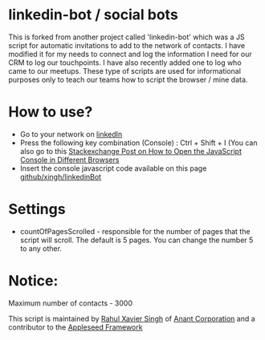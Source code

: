 
# linkedin-bot / social bots
This is forked from another project called 'linkedin-bot' which was a JS script for automatic invitations to add to the network of contacts. I have modified it for my needs to connect and log the information I need for our CRM to log our touchpoints. I have also recently added one to log who came to our meetups. These type of scripts are used for informational purposes only to teach our teams how to script the browser / mine data.

# How to use?
* Go to your network on [linkedIn](https://www.linkedin.com/mynetwork/)
* Press the following key combination (Console) :
Ctrl + Shift + I  (You can also go to this [Stackexchange Post on How to Open the JavaScript Console in Different Browsers](http://webmasters.stackexchange.com/questions/8525/how-to-open-the-javascript-console-in-different-browsers)
* Insert the console javascript code available on this page [github/xingh/linkedinBot](https://github.com/xingh/linkedin-bot/blob/master/linkedinBot.js)

# Settings
* countOfPagesScrolled - responsible for the number of pages that the script will scroll. The default is 5 pages. You can change the number 5 to any other.

# Notice:
Maximum number of contacts - 3000

This script is maintained by [Rahul Xavier Singh](https://linkedin.com/in/xingh) of [Anant Corporation](https://www.anant.us/) and a contributor to the [Appleseed Framework](https://github.com/appleseed/)

